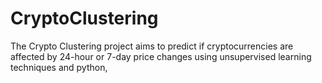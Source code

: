 # CryptoClustering
The Crypto Clustering project aims to predict if cryptocurrencies are affected by 24-hour or 7-day price changes using unsupervised learning techniques and python, 